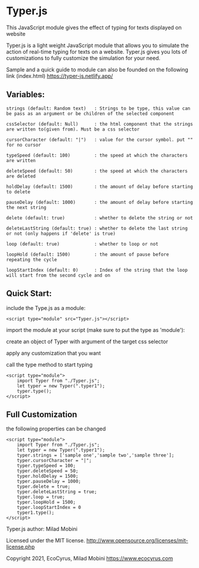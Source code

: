 # Typer.js
This JavaScript module gives the effect of typing for texts displayed on website

Typer.js  is a light weight JavaScript module that allows you to simulate the action of real-time typing for texts on a website. Typer.js gives you lots of customizations to fully customize the simulation for your need.

Sample and a quick guide to module can also be founded on the following link (index.html)
https://typer-js.netlify.app/


## Variables:
    strings (default: Random text)   : Strings to be type, this value can be pass as an argument or be children of the selected component

    cssSelector (default: Null)      : the html component that the strings are written to(given from). Must be a css selector
       
    cursorCharacter (default: "|")   : value for the cursor symbol. put "" for no cursor
    
    typeSpeed (default: 100)         : the speed at which the characters are written
    
    deleteSpeed (default: 50)        : the speed at which the characters are deleted
    
    holdDelay (default: 1500)        : the amount of delay before starting to delete
    
    pauseDelay (default: 1000)       : the amount of delay before starting the next string
    
    delete (default: true)           : whether to delete the string or not
    
    deleteLastString (default: true) : whether to delete the last string or not (only happens if 'delete' is true)
    
    loop (default: true)             : whether to loop or not
    
    loopHold (default: 1500)         : the amount of pause before repeating the cycle
    
    loopStartIndex (default: 0)      : Index of the string that the loop will start from the second cycle and on



## Quick Start:

include the Type.js as a module:

    <script type="module" src="Typer.js"></script>

import the module at your script (make sure to put the type as 'module'):

create an object of Typer with argument of the target css selector

apply any customization that you want

call the type method to start typing

    <script type="module">
        import Typer from "./Typer.js";
        let typer = new Typer(".typer1");
        typer.type();
    </script>


## Full Customization

the following properties can be changed

    <script type="module">
        import Typer from "./Typer.js";
        let typer = new Typer(".typer1");
        typer.strings = ['sample one','sample two','sample three'];
        typer.cursorCharacter = "|";
        typer.typeSpeed = 100;
        typer.deleteSpeed = 50;
        typer.holdDelay = 1500;
        typer.pauseDelay = 1000;
        typer.delete = true;
        typer.deleteLastString = true;
        typer.loop = true;
        typer.loopHold = 1500;
        typer.loopStartIndex = 0
        typer1.type();
    </script>






Typer.js
author: Milad Mobini
    
Licensed under the MIT license.
http://www.opensource.org/licenses/mit-license.php

Copyright 2021, EcoCyrus, Milad Mobini
https://www.ecocyrus.com